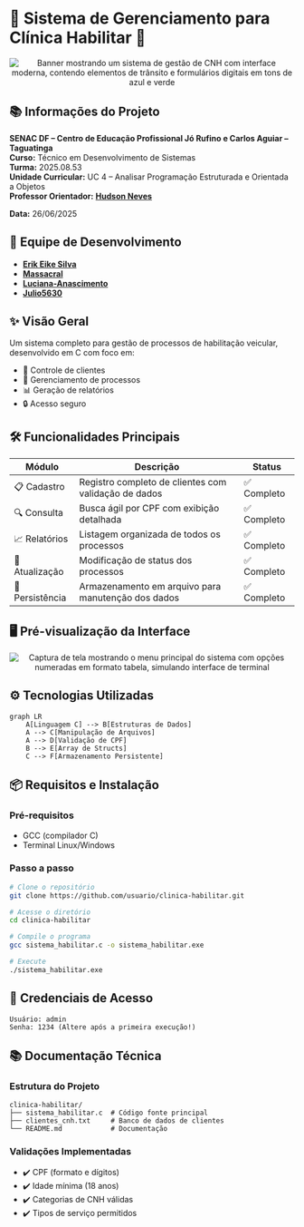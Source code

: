 # 🚗 Sistema de Gerenciamento para Clínica Habilitar 🚦

<div align="center">
  <img src="https://placehold.co/800x300" alt="Banner mostrando um sistema de gestão de CNH com interface moderna, contendo elementos de trânsito e formulários digitais em tons de azul e verde" />
  <br>

</div>

## 📚 Informações do Projeto

**SENAC DF – Centro de Educação Profissional Jó Rufino e Carlos Aguiar – Taguatinga**  
**Curso:** Técnico em Desenvolvimento de Sistemas  
**Turma:** 2025.08.53  
**Unidade Curricular:** UC 4 – Analisar Programação Estruturada e Orientada a Objetos  
**Professor Orientador:** [**Hudson Neves**](https://github.com/HudsonNeves)

**Data:** 26/06/2025  

## 👥 Equipe de Desenvolvimento

* [**Erik Eike Silva**](https://github.com/ErikEikeSilva)
* [**Massacral**](https://github.com/Massacral)
* [**Luciana-Anascimento**](https://github.com/Luciana-Anascimento)
* [**Julio5630**](https://github.com/Julio5630)

## ✨ Visão Geral

Um sistema completo para gestão de processos de habilitação veicular, desenvolvido em C com foco em:

- 👥 Controle de clientes
- 📝 Gerenciamento de processos
- 📊 Geração de relatórios
- 🔒 Acesso seguro

## 🛠️ Funcionalidades Principais

| Módulo          | Descrição                                                                 | Status       |
|-----------------|---------------------------------------------------------------------------|-------------|
| 📋 Cadastro     | Registro completo de clientes com validação de dados                      | ✅ Completo  |
| 🔍 Consulta     | Busca ágil por CPF com exibição detalhada                                 | ✅ Completo  |
| 📈 Relatórios   | Listagem organizada de todos os processos                                 | ✅ Completo  |
| 🔄 Atualização  | Modificação de status dos processos                                       | ✅ Completo  |
| 💾 Persistência | Armazenamento em arquivo para manutenção dos dados                        | ✅ Completo  |

## 🖥️ Pré-visualização da Interface

<div align="center">
  <img src="https://placehold.co/600x400" alt="Captura de tela mostrando o menu principal do sistema com opções numeradas em formato tabela, simulando interface de terminal" />
</div>

## ⚙️ Tecnologias Utilizadas

```mermaid
graph LR
    A[Linguagem C] --> B[Estruturas de Dados]
    A --> C[Manipulação de Arquivos]
    A --> D[Validação de CPF]
    B --> E[Array de Structs]
    C --> F[Armazenamento Persistente]
```

## 📦 Requisitos e Instalação

### Pré-requisitos
- GCC (compilador C)
- Terminal Linux/Windows

### Passo a passo
```bash
# Clone o repositório
git clone https://github.com/usuario/clinica-habilitar.git

# Acesse o diretório
cd clinica-habilitar

# Compile o programa
gcc sistema_habilitar.c -o sistema_habilitar.exe

# Execute
./sistema_habilitar.exe
```

## 🔐 Credenciais de Acesso
```plaintext
Usuário: admin
Senha: 1234 (Altere após a primeira execução!)
```

## 📚 Documentação Técnica

### Estrutura do Projeto
```
clinica-habilitar/
├── sistema_habilitar.c  # Código fonte principal
├── clientes_cnh.txt     # Banco de dados de clientes
└── README.md            # Documentação
```

### Validações Implementadas
- ✔️ CPF (formato e dígitos)
- ✔️ Idade mínima (18 anos)
- ✔️ Categorias de CNH válidas
- ✔️ Tipos de serviço permitidos

